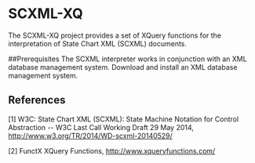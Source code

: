 SCXML-XQ
=======
The SCXML-XQ project provides a set of XQuery functions for the interpretation of State Chart XML (SCXML) documents.

##Prerequisites
The SCXML interpreter works in conjunction with an XML database management system.
Download and install an XML database management system.

References
-------
[1] W3C: State Chart XML (SCXML): State Machine Notation for Control Abstraction -- W3C Last Call Working Draft 29 May 2014, http://www.w3.org/TR/2014/WD-scxml-20140529/

[2] FunctX XQuery Functions, http://www.xqueryfunctions.com/
